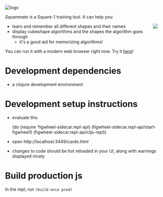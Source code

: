 ![logo][logolink]

*Squanmate* is a Square-1 training tool. It can help you:

<img style="float: right;" src="https://rawgit.com/sp3ctum/squanmate/feature/preview-image/resources/readme/shape-visualizer.png">

* learn and remember all different shapes and their names
* display cubeshape algorithms and the shapes the algorithm goes through
  * it's a good aid for memorizing algorithms!

You can run it with a modern web browser right now.
Try it [here][applink]!

# Development dependencies
- a clojure development environment

# Development setup instructions
- evaluate this

    (do (require 'figwheel-sidecar.repl-api)
        (figwheel-sidecar.repl-api/start-figwheel!)
        (figwheel-sidecar.repl-api/cljs-repl))

- open http://localhost:3449/cards.html
- changes to code should be hot reloaded in your UI, along with warnings displayed nicely

# Build production js
In the repl, run `(build-once prod)`

[logolink]: https://rawgit.com/sp3ctum/squanmate/develop/resources/readme/logo.png
[applink]: https://rawgit.com/sp3ctum/squanmate/develop/resources/public/
